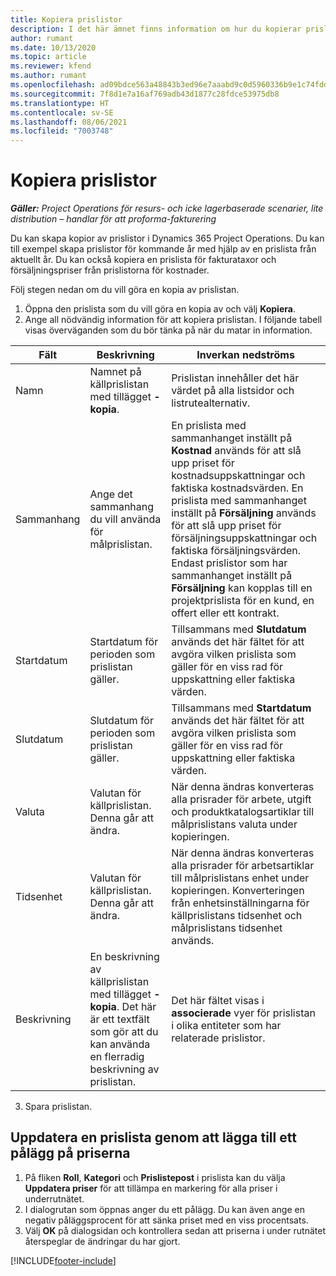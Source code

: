 ```yaml
---
title: Kopiera prislistor
description: I det här ämnet finns information om hur du kopierar prislistor i Project Operations.
author: rumant
ms.date: 10/13/2020
ms.topic: article
ms.reviewer: kfend
ms.author: rumant
ms.openlocfilehash: ad09bdce563a48843b3ed96e7aaabd9c0d5960336b9e1c74fddb9b61f760f4cd
ms.sourcegitcommit: 7f8d1e7a16af769adb43d1877c28fdce53975db8
ms.translationtype: HT
ms.contentlocale: sv-SE
ms.lasthandoff: 08/06/2021
ms.locfileid: "7003748"
---
```

# <a name="copy-price-lists"></a>Kopiera prislistor

_**Gäller:** Project Operations för resurs- och icke lagerbaserade scenarier, lite distribution – handlar för att proforma-fakturering_

Du kan skapa kopior av prislistor i Dynamics 365 Project Operations. Du kan till exempel skapa prislistor för kommande år med hjälp av en prislista från aktuellt år.  Du kan också kopiera en prislista för fakturataxor och försäljningspriser från prislistorna för kostnader. 

Följ stegen nedan om du vill göra en kopia av prislistan.

1. Öppna den prislista som du vill göra en kopia av och välj **Kopiera**.
2. Ange all nödvändig information för att kopiera prislistan. I följande tabell visas överväganden som du bör tänka på när du matar in information.

| Fält | Beskrivning | Inverkan nedströms |
| --- | --- | --- |
| Namn | Namnet på källprislistan med tillägget **-kopia**. | Prislistan innehåller det här värdet på alla listsidor och listrutealternativ. |
| Sammanhang | Ange det sammanhang du vill använda för målprislistan. | En prislista med sammanhanget inställt på **Kostnad** används för att slå upp priset för kostnadsuppskattningar och faktiska kostnadsvärden. En prislista med sammanhanget inställt på **Försäljning** används för att slå upp priset för försäljningsuppskattningar och faktiska försäljningsvärden. Endast prislistor som har sammanhanget inställt på **Försäljning** kan kopplas till en projektprislista för en kund, en offert eller ett kontrakt. |
| Startdatum | Startdatum för perioden som prislistan gäller. | Tillsammans med **Slutdatum** används det här fältet för att avgöra vilken prislista som gäller för en viss rad för uppskattning eller faktiska värden. |
| Slutdatum | Slutdatum för perioden som prislistan gäller. | Tillsammans med **Startdatum** används det här fältet för att avgöra vilken prislista som gäller för en viss rad för uppskattning eller faktiska värden. |
| Valuta | Valutan för källprislistan. Denna går att ändra. | När denna ändras konverteras alla prisrader för arbete, utgift och produktkatalogsartiklar till målprislistans valuta under kopieringen. |
| Tidsenhet | Valutan för källprislistan. Denna går att ändra. | När denna ändras konverteras alla prisrader för arbetsartiklar till målprislistans enhet under kopieringen. Konverteringen från enhetsinställningarna för källprislistans tidsenhet och målprislistans tidsenhet används. |
| Beskrivning | En beskrivning av källprislistan med tillägget **-kopia**. Det här är ett textfält som gör att du kan använda en flerradig beskrivning av prislistan. | Det här fältet visas i **associerade** vyer för prislistan i olika entiteter som har relaterade prislistor. |

3. Spara prislistan. 

## <a name="update-a-price-list-by-applying-a-mark-up-to-all-the-prices"></a>Uppdatera en prislista genom att lägga till ett pålägg på priserna

1. På fliken **Roll**, **Kategori** och **Prislistepost** i prislista kan du välja **Uppdatera priser** för att tillämpa en markering för alla priser i underrutnätet. 
2. I dialogrutan som öppnas anger du ett pålägg. Du kan även ange en negativ påläggsprocent för att sänka priset med en viss procentsats. 
3. Välj **OK** på dialogsidan och kontrollera sedan att priserna i under rutnätet återspeglar de ändringar du har gjort.


[!INCLUDE[footer-include](../includes/footer-banner.md)]